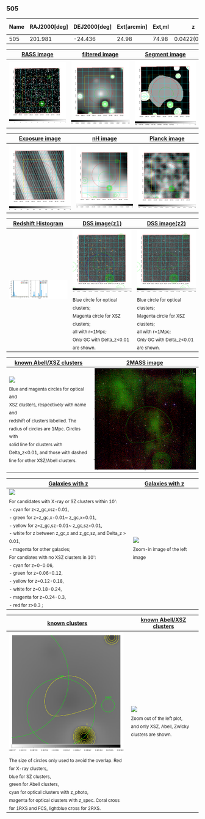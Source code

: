 <div STYLE="page-break-after: always;"></div>

### 505

|Name|RAJ2000[deg]|DEJ2000[deg] |Ext[arcmin]| Ext,ml | z | z_src| C|GC(XSZ,Delta_z<0.01)| GC(OPT,Delta_z<0.01)|GC| R_sig[arcmin] | R500[arcmin] | R500[Mpc]| CRsig[c/s] | CR500[c/s] |L500[1E44 erg/s]|F500[1E-12 erg/s/cm^2]| M500[1E14 Msun]|Tx[keV]|Cnt_sig|Beta|Rc[arcmin]|Comment|Alias|
|---|---|---|---|---|---|------|---|--------|---------|----------|---|---|---|---|---|---|---|---|---|---|---|---|---|---|
|505| 201.981| -24.436| 24.98| 74.98| 0.0422(0.007)| z1,| G| -| -| N| 29.144| 14.205| 0.710| 0.357(0.088)| 0.329(0.081)| 0.227(0.077)| 5.447(1.839)| 1.06(0.18)| 2.25(0.25)| 183.5| 0.517(-0.013+0.031)| 8.315(-0.508+0.710)| -| t614|

|[RASS image](../image/505/505_img.pdf)|[filtered image](../image/505/505_fil.pdf)|[Segment image](../image/505/505_seg.pdf)|
|-------------------|--------------------|-------------------|
| <img src="../image/505/505_img.png" width="300">  | <img src="../image/505/505_fil.png" width="300">   | <img src="../image/505/505_seg.png" width="300">  |

|[Exposure image](../image/505/505_mex.pdf)| [nH image](../image/505/505_nh.pdf)| [Planck image](../image/505/505_p.pdf)|
|-------------------|--------------------|-------------------|
|<img src="../image/505/505_mex.png" width="300">   | <img src="../image/505/505_nh.png" width="300">    | <img src="../image/505/505_p.png" width="300"> |

|[Redshift Histogram](../image/505/505_zg.pdf) | [DSS image(z1)](../image/505/505_dss_z1.pdf)      |  [DSS image(z2)](../image/505/505_dss_z2.pdf)    |
|-------------------|--------------------|-------------------|
|<img src="../image/505/505_zg.png" width="300"> |<img src="../image/505/505_dss_z1.png" width="300"> <sub><br>Blue circle for optical clusters; <br>Magenta circle for XSZ clusters; <br>all with r=1Mpc; <br>Only GC with Delta_z<0.01 are shown. </sub>| <img src="../image/505/505_dss_z2.png" width="300"><sub><br>Blue circle for optical clusters; <br>Magenta circle for XSZ clusters; <br>all with r=1Mpc; <br>Only GC with Delta_z<0.01 are shown. </sub> |

|[known Abell/XSZ clusters](../image/505/505_m.pdf) | [2MASS image](../image/505/505_2mass.pdf)      |
|-------------------|-------------------|
|<img src=../image/505/505_m.png width="300"> <br><sub>Blue and magenta circles for optical and <br>XSZ clusters, respectively with name and <br>redshift of clusters labelled. The <br>radius of circles are 1Mpc. Circles with <br>solid line for clusters with <br>Delta_z<0.01, and those with dashed <br>line for other XSZ/Abell clusters.        </sub>|<img src="../image/505/505_2mass.png" width="300">  |

|[Galaxies with z](../image/505/505_opt_ned.pdf) |[Galaxies with z](../image/505/505_opt_ned_zoom.pdf) |
|-------------------|-------------------|
| <img src=../image/505/505_opt_ned.png width="300"> <br><sub> For candidates with X-ray or SZ clusters within 10': <br> - cyan for z<z_gc,xsz-0.01, <br> - green for z=z_gc,x-0.01~ z_gc,x+0.01, <br> - yellow for z=z_gc,sz-0.01~ z_gc,sz+0.01, <br> - white for z between z_gc,x and z_gc,sz, and Delta_z > 0.01, <br> - magenta for other galaxies; <br>For candiates with no XSZ clusters in 10': <br> - cyan for z=0-0.06, <br> - green for z=0.06-0.12, <br> - yellow for z=0.12-0.18, <br> - white for z=0.18-0.24, <br> - magenta for z=0.24-0.3, <br> - red for z>0.3 ;  </sub>|<img src=../image/505/505_opt_ned_zoom.png width="300">  <br><sub> Zoom-in image of the left image</sub>|

|[known clusters](../image/505/505_gc.pdf) |[known Abell/XSZ clusters](../image/505/505_gc_large.pdf) |
|-------------------|-------------------|
| <img src=../image/505/505_gc.png width="300"> <br><sub> The size of circles only used to avoid the overlap. Red for X-ray clusters, <br> blue for SZ clusters, <br> green for Abell clusters, <br> cyan for optical clusters with z_photo, <br> magenta for optical clusters with z_spec. Coral cross for 1RXS and FCS, lightblue cross for 2RXS. </sub>|<img src=../image/505/505_gc_large.png width="300"> <br><sub> Zoom out of the left plot, <br> and only XSZ, Abell, Zwicky clusters are shown. </sub> |




